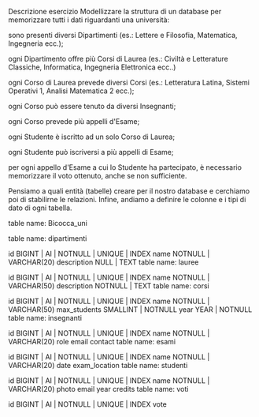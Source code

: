 Descrizione esercizio
Modellizzare la struttura di un database per memorizzare tutti i dati riguardanti una università:

sono presenti diversi Dipartimenti (es.: Lettere e Filosofia, Matematica, Ingegneria ecc.);

ogni Dipartimento offre più Corsi di Laurea (es.: Civiltà e Letterature Classiche, Informatica, Ingegneria Elettronica ecc..)

ogni Corso di Laurea prevede diversi Corsi (es.: Letteratura Latina, Sistemi Operativi 1, Analisi Matematica 2 ecc.);

ogni Corso può essere tenuto da diversi Insegnanti;

ogni Corso prevede più appelli d'Esame;

ogni Studente è iscritto ad un solo Corso di Laurea;

ogni Studente può iscriversi a più appelli di Esame;

per ogni appello d'Esame a cui lo Studente ha partecipato, è necessario memorizzare il voto ottenuto, anche se non sufficiente.

Pensiamo a quali entità (tabelle) creare per il nostro database e cerchiamo poi di stabilirne le relazioni. Infine, andiamo a definire le colonne e i tipi di dato di ogni tabella.

table name: Bicocca_uni

table name: dipartimenti

id BIGINT | AI | NOTNULL | UNIQUE | INDEX
name NOTNULL | VARCHAR(20)
description NULL | TEXT
table name: lauree

id BIGINT | AI | NOTNULL | UNIQUE | INDEX
name NOTNULL | VARCHAR(50)
description NOTNULL | TEXT
table name: corsi

id BIGINT | AI | NOTNULL | UNIQUE | INDEX
name NOTNULL | VARCHAR(50)
max_students SMALLINT | NOTNULL
year YEAR | NOTNULL
table name: insegnanti

id BIGINT | AI | NOTNULL | UNIQUE | INDEX
name NOTNULL | VARCHAR(20)
role
email
contact
table name: esami

id BIGINT | AI | NOTNULL | UNIQUE | INDEX
name NOTNULL | VARCHAR(20)
date
exam_location
table name: studenti

id BIGINT | AI | NOTNULL | UNIQUE | INDEX
name NOTNULL | VARCHAR(20)
photo
email
year
credits
table name: voti

id BIGINT | AI | NOTNULL | UNIQUE | INDEX
vote
